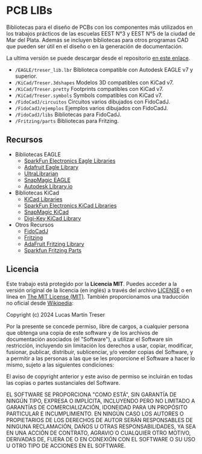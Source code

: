 # PCB LIBs

Bibliotecas para el diseño de PCBs con los componentes más utilizados en los trabajos prácticos de las escuelas EEST N°3 y EEST N°5 de la ciudad de Mar del Plata. Además se incluyen bibliotecas para otros programas CAD que pueden ser útil en el diseño o en la generación de documentación.

La ultima versión se puede descargar desde el repositorio [en este enlace](https://github.com/lmtreser/pcb_libs/).

- `/EAGLE/treser_lib.lbr` Biblioteca compatible con Autodesk EAGLE v7 y superior.
- `/KiCad/Treser.3dshapes` Modelos 3D compatibles con KiCad v7.
- `/KiCad/Treser.pretty` Footprints compatibles con KiCad v7.
- `/KiCad/Treser.symbols` Symbols compatibles con KiCad v7.
- `/FidoCadJ/circuitos` Circuitos varios dibujados con FidoCadJ.
- `/FidoCadJ/ejemplos` Ejemplos varios dibujados con FidoCadJ.
- `/FidoCadJ/libs` Bibliotecas para FidoCadJ.
- `/Fritzing/parts` Bibliotecas para Fritzing.

## Recursos

- Bibliotecas EAGLE
  - [SparkFun Electronics Eagle Libraries](https://github.com/sparkfun/SparkFun-Eagle-Libraries)
  - [Adafruit Eagle Library](https://github.com/adafruit/Adafruit-Eagle-Library)
  - [UltraLibrarian](https://www.ultralibrarian.com/cad-vendors/eagle/)
  - [SnapMagic EAGLE](https://www.snapeda.com/eagle/)
  - [Autodesk Library.io](https://library.io/)
- Bibliotecas KiCad
  - [KiCad Libraries](https://kicad.github.io/)
  - [SparkFun Electronics KiCad Libraries](https://github.com/sparkfun/SparkFun-KiCad-Libraries)
  - [SnapMagic KiCad](https://www.snapeda.com/kicad/)
  - [Digi-Key KiCad Library](https://github.com/Digi-Key/digikey-kicad-library)
- Otros Recursos
  - [FidoCadJ](https://darwinne.github.io/FidoCadJ/)
  - [Fritzing](https://fritzing.org/)
  - [AdaFruit Fritzing Library](https://github.com/adafruit/Fritzing-Library)
  - [Sparkfun Fritzing Parts](https://github.com/sparkfun/Fritzing_Parts)

## Licencia

Este trabajo está protegido por la **Licencia MIT**. Puedes acceder a la versión original de la licencia (en inglés) a través del archivo [LICENSE](./LICENSE) o en línea en [The MIT License (MIT)](https://mit-license.org/). También proporcionamos una traducción no oficial desde [Wikipedia](https://es.m.wikipedia.org/wiki/Licencia_MIT#La_licencia):

Copyright (c) 2024 Lucas Martín Treser

Por la presente se concede permiso, libre de cargos, a cualquier persona que obtenga una copia de este software y de los archivos de documentación asociados (el "Software"), a utilizar el Software sin restricción, incluyendo sin limitación los derechos a usar, copiar, modificar, fusionar, publicar, distribuir, sublicenciar, y/o vender copias del Software, y a permitir a las personas a las que se les proporcione el Software a hacer lo mismo, sujeto a las siguientes condiciones:

El aviso de copyright anterior y este aviso de permiso se incluirán en todas las copias o partes sustanciales del Software.

EL SOFTWARE SE PROPORCIONA "COMO ESTÁ", SIN GARANTÍA DE NINGÚN TIPO, EXPRESA O IMPLÍCITA, INCLUYENDO PERO NO LIMITADO A GARANTÍAS DE COMERCIALIZACIÓN, IDONEIDAD PARA UN PROPÓSITO PARTICULAR E INCUMPLIMIENTO. EN NINGÚN CASO LOS AUTORES O PROPIETARIOS DE LOS DERECHOS DE AUTOR SERÁN RESPONSABLES DE NINGUNA RECLAMACIÓN, DAÑOS U OTRAS RESPONSABILIDADES, YA SEA EN UNA ACCIÓN DE CONTRATO, AGRAVIO O CUALQUIER OTRO MOTIVO, DERIVADAS DE, FUERA DE O EN CONEXIÓN CON EL SOFTWARE O SU USO U OTRO TIPO DE ACCIONES EN EL SOFTWARE.
